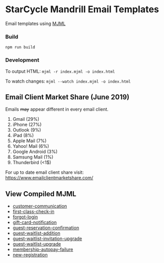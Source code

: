 # StarCycle Mandrill Email Templates

Email templates using [MJML](https://mjml.io/download)

### Build
`npm run build`

### Development
To output HTML:
`mjml -r index.mjml -o index.html`

To watch changes:
`mjml --watch index.mjml -o index.html`

## Email Client Market Share (June 2019)
Emails <s>may</s> appear different in every email client.
1. Gmail (29%)
2. iPhone (27%)
3. Outlook (9%)
4. iPad (8%)
5. Apple Mail (7%)
6. Yahoo! Mail (6%)
7. Google Android (3%)
9. Samsung Mail (1%)
10. Thunderbird (<1$)

For up to date email client share visit: https://www.emailclientmarketshare.com/

## View Compiled MJML
- [customer-communication](./dist/customer-communication)
- [first-class-check-in](./dist/first-class-check-in)
- [forgot-login](./dist/forgot-login)
- [gift-card-notification](./dist/gift-card-notification)
- [guest-reservation-confirmation](./dist/guest-reservation-confirmation)
- [guest-waitlist-addition](./dist/guest-waitlist-addition)
- [guest-waitlist-invitation-upgrade](./dist/guest-waitlist-invitation-upgrade)
- [guest-waitlist-upgrade](./dist/guest-waitlist-upgrade)
- [membership-autopay-failure](./dist/membership-autopay-failure)
- [new-registration](./dist/new-registration)
